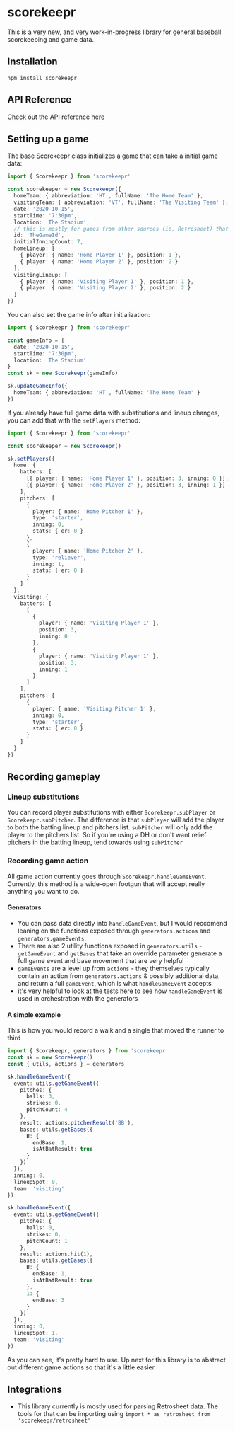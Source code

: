 # scorekeepr

This is a very new, and very work-in-progress library for general baseball scorekeeping and game data.

## Installation

`npm install scorekeepr`

## API Reference

Check out the API reference [here](https://scorekeepr.tech)

## Setting up a game

The base Scorekeepr class initializes a game that can take a initial game data:

```ts
import { Scorekeepr } from 'scorekeepr'

const scorekeeper = new Scorekeepr({
  homeTeam: { abbreviation: 'HT', fullName: 'The Home Team' },
  visitingTeam: { abbreviation: 'VT', fullName: 'The Visiting Team' },
  date: '2020-10-15',
  startTime: '7:30pm',
  location: 'The Stadium',
  // this is mostly for games from other sources (ie, Retrosheet) that have a unique id
  id: 'TheGameId',
  initialInningCount: 7,
  homeLineup: [
    { player: { name: 'Home Player 1' }, position: 1 },
    { player: { name: 'Home Player 2' }, position: 2 }
  ],
  visitingLineup: [
    { player: { name: 'Visiting Player 1' }, position: 1 },
    { player: { name: 'Visiting Player 2' }, position: 2 }
  ]
})
```

You can also set the game info after initialization:

```ts
import { Scorekeepr } from 'scorekeepr'

const gameInfo = {
  date: '2020-10-15',
  startTime: '7:30pm',
  location: 'The Stadium'
}
const sk = new Scorekeepr(gameInfo)

sk.updateGameInfo({
  homeTeam: { abbreviation: 'HT', fullName: 'The Home Team' }
})
```

If you already have full game data with substitutions and lineup changes, you can add that with the `setPlayers` method:

```ts
import { Scorekeepr } from 'scorekeepr'

const scorekeeper = new Scorekeepr()

sk.setPlayers({
  home: {
    batters: [
      [{ player: { name: 'Home Player 1' }, position: 3, inning: 0 }],
      [{ player: { name: 'Home Player 2' }, position: 3, inning: 1 }]
    ],
    pitchers: [
      {
        player: { name: 'Home Pitcher 1' },
        type: 'starter',
        inning: 0,
        stats: { er: 0 }
      },
      {
        player: { name: 'Home Pitcher 2' },
        type: 'reliever',
        inning: 1,
        stats: { er: 0 }
      }
    ]
  },
  visiting: {
    batters: [
      [
        {
          player: { name: 'Visiting Player 1' },
          position: 3,
          inning: 0
        },
        {
          player: { name: 'Visiting Player 1' },
          position: 3,
          inning: 1
        }
      ]
    ],
    pitchers: [
      {
        player: { name: 'Visiting Pitcher 1' },
        inning: 0,
        type: 'starter',
        stats: { er: 0 }
      }
    ]
  }
})
```

## Recording gameplay

### Lineup substitutions

You can record player substitutions with either `Scorekeepr.subPlayer` or `Scorekeepr.subPitcher`. The difference is that `subPlayer` will add the player to both the batting lineup and pitchers list. `subPitcher` will only add the player to the pitchers list. So if you're using a DH or don't want relief pitchers in the batting lineup, tend towards using `subPitcher`

### Recording game action

All game action currently goes through `Scorekeepr.handleGameEvent`. Currently, this method is a wide-open footgun that will accept really anything you want to do.

#### Generators

- You can pass data directly into `handleGameEvent`, but I would reccomend leaning on the functions exposed through `generators.actions` and `generators.gameEvents`.
- There are also 2 utility functions exposed in `generators.utils` - `getGameEvent` and `getBases` that take an override parameter generate a full game event and base movement that are very helpful
- `gameEvents` are a level up from `actions` - they themselves typically contain an action from `generators.actions` & possibly additional data, and return a full `gameEvent`, which is what `handleGameEvent` accepts
- it's very helpful to look at the tests [here](https://github.com/burdell/scorekeepr/tree/master/tests/Scorekeeper) to see how `handleGameEvent` is used in orchestration with the generators

#### A simple example

This is how you would record a walk and a single that moved the runner to third

```ts
import { Scorekeepr, generators } from 'scorekeepr'
const sk = new Scorekeepr()
const { utils, actions } = generators

sk.handleGameEvent({
  event: utils.getGameEvent({
    pitches: {
      balls: 3,
      strikes: 0,
      pitchCount: 4
    },
    result: actions.pitcherResult('BB'),
    bases: utils.getBases({
      B: {
        endBase: 1,
        isAtBatResult: true
      }
    })
  }),
  inning: 0,
  lineupSpot: 0,
  team: 'visiting'
})

sk.handleGameEvent({
  event: utils.getGameEvent({
    pitches: {
      balls: 0,
      strikes: 0,
      pitchCount: 1
    },
    result: actions.hit(1),
    bases: utils.getBases({
      B: {
        endBase: 1,
        isAtBatResult: true
      },
      1: {
        endBase: 3
      }
    })
  }),
  inning: 0,
  lineupSpot: 1,
  team: 'visiting'
})
```

As you can see, it's pretty hard to use. Up next for this library is to abstract out different game actions so that it's a little easier.

## Integrations

- This library currently is mostly used for parsing Retrosheet data. The tools for that can be importing using `import * as retrosheet from 'scorekeepr/retrosheet'`
